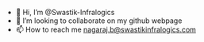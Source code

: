 - 👋 Hi, I’m @Swastik-Infralogics
- 💞️ I’m looking to collaborate on my github webpage
- 📫 How to reach me nagaraj.b@swastikinfralogics.com


<!---
Swastik-Infralogics/Swastik-Infralogics is a ✨ special ✨ repository because its `README.md` (this file) appears on your GitHub profile.
You can click the Preview link to take a look at your changes.
--->
